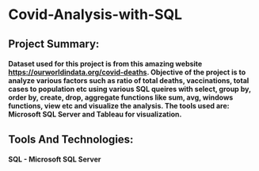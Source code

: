 # Covid-Analysis-with-SQL

## Project Summary:
#### Dataset used for this project is from this amazing website https://ourworldindata.org/covid-deaths. Objective of the project is to analyze various factors such as ratio of total deaths, vaccinations, total cases to population etc using various SQL queires with select, group by, order by, create, drop, aggregate functions like sum, avg, windows functions, view etc and visualize the analysis. The tools used are: Microsoft SQL Server and Tableau for visualization.

## Tools And Technologies: 
#### SQL - Microsoft SQL Server


